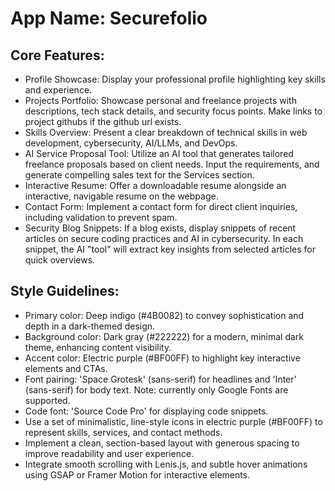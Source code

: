 # **App Name**: Securefolio

## Core Features:

- Profile Showcase: Display your professional profile highlighting key skills and experience.
- Projects Portfolio: Showcase personal and freelance projects with descriptions, tech stack details, and security focus points. Make links to project githubs if the github url exists.
- Skills Overview: Present a clear breakdown of technical skills in web development, cybersecurity, AI/LLMs, and DevOps.
- AI Service Proposal Tool: Utilize an AI tool that generates tailored freelance proposals based on client needs. Input the requirements, and generate compelling sales text for the Services section.
- Interactive Resume: Offer a downloadable resume alongside an interactive, navigable resume on the webpage.
- Contact Form: Implement a contact form for direct client inquiries, including validation to prevent spam.
- Security Blog Snippets: If a blog exists, display snippets of recent articles on secure coding practices and AI in cybersecurity. In each snippet, the AI "tool" will extract key insights from selected articles for quick overviews.

## Style Guidelines:

- Primary color: Deep indigo (#4B0082) to convey sophistication and depth in a dark-themed design.
- Background color: Dark gray (#222222) for a modern, minimal dark theme, enhancing content visibility.
- Accent color: Electric purple (#BF00FF) to highlight key interactive elements and CTAs.
- Font pairing: 'Space Grotesk' (sans-serif) for headlines and 'Inter' (sans-serif) for body text. Note: currently only Google Fonts are supported.
- Code font: 'Source Code Pro' for displaying code snippets.
- Use a set of minimalistic, line-style icons in electric purple (#BF00FF) to represent skills, services, and contact methods.
- Implement a clean, section-based layout with generous spacing to improve readability and user experience.
- Integrate smooth scrolling with Lenis.js, and subtle hover animations using GSAP or Framer Motion for interactive elements.